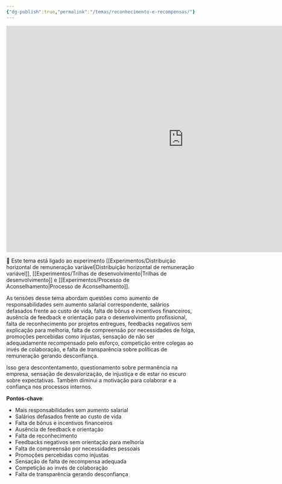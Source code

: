 ```yaml
---
{"dg-publish":true,"permalink":"/temas/reconhecimento-e-recompensas/"}
---
```


<iframe src="https://embed.kumu.io/53e7e664b3ae624aea8df4636d1eebe1" width="940" height="600" frameborder="0"></iframe>

🔗 Este tema está ligado ao experimento [[Experimentos/Distribuição horizontal de remuneração variável\|Distribuição horizontal de remuneração variável]], [[Experimentos/Trilhas de desenvolvimento\|Trilhas de desenvolvimento]] e [[Experimentos/Processo de Aconselhamento\|Processo de Aconselhamento]].

As tensões desse tema abordam questões como aumento de responsabilidades sem aumento salarial correspondente, salários defasados frente ao custo de vida, falta de bônus e incentivos financeiros, ausência de feedback e orientação para o desenvolvimento profissional, falta de reconhecimento por projetos entregues, feedbacks negativos sem explicação para melhoria, falta de compreensão por necessidades de folga, promoções percebidas como injustas, sensação de não ser adequadamente recompensado pelo esforço, competição entre colegas ao invés de colaboração, e falta de transparência sobre políticas de remuneração gerando desconfiança.

Isso gera descontentamento, questionamento sobre permanência na empresa, sensação de desvalorização, de injustiça e de estar no escuro sobre expectativas. Também diminui a motivação para colaborar e a confiança nos processos internos.

**Pontos-chave**:

* Mais responsabilidades sem aumento salarial 
* Salários defasados frente ao custo de vida
* Falta de bônus e incentivos financeiros
* Ausência de feedback e orientação 
* Falta de reconhecimento
* Feedbacks negativos sem orientação para melhoria
* Falta de compreensão por necessidades pessoais
* Promoções percebidas como injustas
* Sensação de falta de recompensa adequada 
* Competição ao invés de colaboração
* Falta de transparência gerando desconfiança